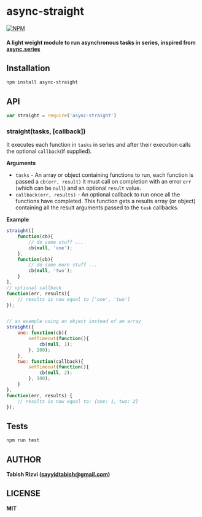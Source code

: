 # **async-straight**

[![NPM](https://nodei.co/npm/logger-one.png)](https://nodei.co/npm/async-straight/)

#### **A light weight module to run asynchronous tasks in series, inspired from [async.series](https://github.com/caolan/async/blob/v1.5.2/README.md#seriestasks-callback)**


## Installation

```sh
npm install async-straight
```

## API


```js
var straight = require('async-straight')
```

### straight(tasks, [callback])

It executes each function in `tasks` in series and after their execution calls the optional `callback`(if supplied).

__Arguments__

* `tasks` - An array or object containing functions to run, each function is passed
  a `cb(err, result)` it must call on completion with an error `err` (which can
  be `null`) and an optional `result` value.
* `callback(err, results)` - An optional callback to run once all the functions
  have completed. This function gets a results array (or object) containing all
  the result arguments passed to the `task` callbacks.


__Example__

```js
straight([
    function(cb){
        // do some stuff ...
        cb(null, 'one');
    },
    function(cb){
        // do some more stuff ...
        cb(null, 'two');
    }
],
// optional callback
function(err, results){
    // results is now equal to ['one', 'two']
});


// an example using an object instead of an array
straight({
    one: function(cb){
        setTimeout(function(){
            cb(null, 1);
        }, 200);
    },
    two: function(callback){
        setTimeout(function(){
            cb(null, 2);
        }, 100);
    }
},
function(err, results) {
    // results is now equal to: {one: 1, two: 2}
});
```
## Tests

```js
npm run test
```

## AUTHOR

**Tabish Rizvi (<a href="mailto:sayyidtabish@gmail.com">sayyidtabish@gmail.com</a>)**

## LICENSE

**MIT**

